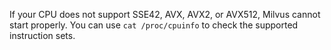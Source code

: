 If your CPU does not support SSE42, AVX, AVX2, or AVX512, Milvus cannot start properly. You can use `cat /proc/cpuinfo` to check the supported instruction sets.
